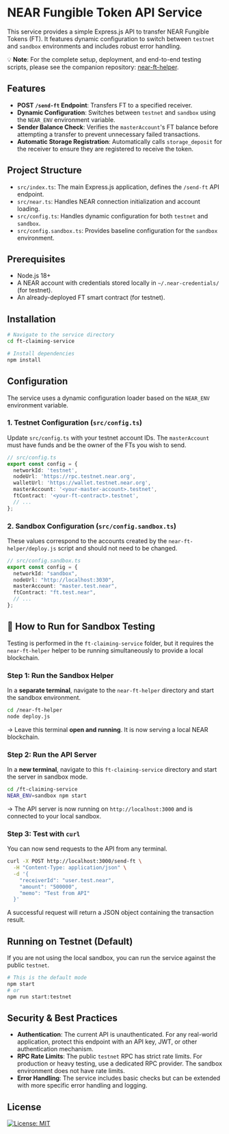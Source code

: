# NEAR Fungible Token API Service

This service provides a simple Express.js API to transfer NEAR Fungible Tokens (FT). It features dynamic configuration to switch between `testnet` and `sandbox` environments and includes robust error handling.

💡 **Note**: For the complete setup, deployment, and end-to-end testing scripts, please see the companion repository: [near-ft-helper](https://github.com/Psianturi/near-ft-helper).

## Features

-   **POST `/send-ft` Endpoint**: Transfers FT to a specified receiver.
-   **Dynamic Configuration**: Switches between `testnet` and `sandbox` using the `NEAR_ENV` environment variable.
-   **Sender Balance Check**: Verifies the `masterAccount`'s FT balance before attempting a transfer to prevent unnecessary failed transactions.
-   **Automatic Storage Registration**: Automatically calls `storage_deposit` for the receiver to ensure they are registered to receive the token.

## Project Structure

-   `src/index.ts`: The main Express.js application, defines the `/send-ft` API endpoint.
-   `src/near.ts`: Handles NEAR connection initialization and account loading.
-   `src/config.ts`: Handles dynamic configuration for both `testnet` and `sandbox`.
-   `src/config.sandbox.ts`: Provides baseline configuration for the `sandbox` environment.

## Prerequisites

-   Node.js 18+
-   A NEAR account with credentials stored locally in `~/.near-credentials/` (for testnet).
-   An already-deployed FT smart contract (for testnet).

## Installation

```bash
# Navigate to the service directory
cd ft-claiming-service

# Install dependencies
npm install
```

## Configuration

The service uses a dynamic configuration loader based on the `NEAR_ENV` environment variable.

### 1. Testnet Configuration (`src/config.ts`)

Update `src/config.ts` with your testnet account IDs. The `masterAccount` must have funds and be the owner of the FTs you wish to send.

```typescript
// src/config.ts
export const config = {
  networkId: 'testnet',
  nodeUrl: 'https://rpc.testnet.near.org',
  walletUrl: 'https://wallet.testnet.near.org',
  masterAccount: '<your-master-account>.testnet',
  ftContract: '<your-ft-contract>.testnet',
  // ...
};
```

### 2. Sandbox Configuration (`src/config.sandbox.ts`)

These values correspond to the accounts created by the `near-ft-helper/deploy.js` script and should not need to be changed.

```typescript
// src/config.sandbox.ts
export const config = {
  networkId: "sandbox",
  nodeUrl: "http://localhost:3030",
  masterAccount: "master.test.near",
  ftContract: "ft.test.near",
  // ...
};
```

## 🚀 How to Run for Sandbox Testing

Testing is performed in the `ft-claiming-service` folder, but it requires the `near-ft-helper` helper to be running simultaneously to provide a local blockchain.

### Step 1: Run the Sandbox Helper

In a **separate terminal**, navigate to the `near-ft-helper` directory and start the sandbox environment.

```bash
cd /near-ft-helper
node deploy.js
```

→ Leave this terminal **open and running**. It is now serving a local NEAR blockchain.

### Step 2: Run the API Server

In a **new terminal**, navigate to this `ft-claiming-service` directory and start the server in sandbox mode.

```bash
cd /ft-claiming-service
NEAR_ENV=sandbox npm start
```

→ The API server is now running on `http://localhost:3000` and is connected to your local sandbox.

### Step 3: Test with `curl`

You can now send requests to the API from any terminal.

```bash
curl -X POST http://localhost:3000/send-ft \
  -H "Content-Type: application/json" \
  -d '{
    "receiverId": "user.test.near",
    "amount": "500000",
    "memo": "Test from API"
  }'
```

A successful request will return a JSON object containing the transaction result.

## Running on Testnet (Default)

If you are not using the local sandbox, you can run the service against the public `testnet`.

```bash
# This is the default mode
npm start
# or
npm run start:testnet
```

## Security & Best Practices

-   **Authentication**: The current API is unauthenticated. For any real-world application, protect this endpoint with an API key, JWT, or other authentication mechanism.
-   **RPC Rate Limits**: The public `testnet` RPC has strict rate limits. For production or heavy testing, use a dedicated RPC provider. The sandbox environment does not have rate limits.
-   **Error Handling**: The service includes basic checks but can be extended with more specific error handling and logging.

## License
[![License: MIT](https://img.shields.io/badge/License-MIT-yellow.svg)](https://opensource.org/licenses/MIT)
